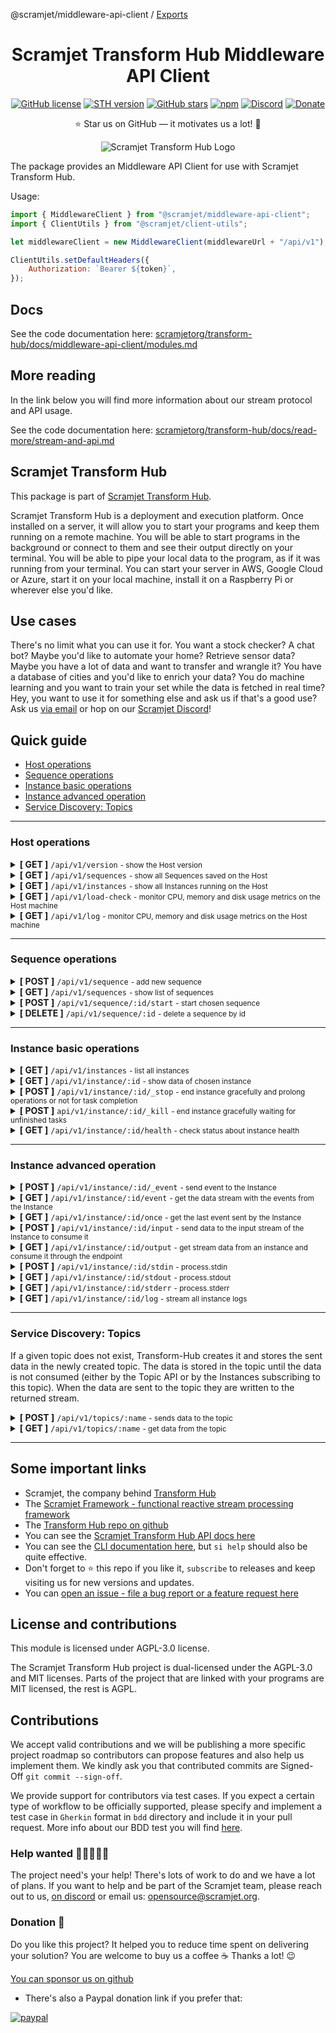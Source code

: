 @scramjet/middleware-api-client / [Exports](modules.md)

<h1 align="center"><strong>Scramjet Transform Hub Middleware API Client</strong></h1>

<p align="center">
    <a href="https://github.com/scramjetorg/transform-hub/blob/HEAD/LICENSE"><img src="https://img.shields.io/github/license/scramjetorg/transform-hub?color=green&style=plastic" alt="GitHub license" /></a>
    <a href="https://npmjs.org/package/@scramjet/sth"><img src="https://img.shields.io/github/v/tag/scramjetorg/transform-hub?label=version&color=blue&style=plastic" alt="STH version" /></a>
    <a href="https://github.com/scramjetorg/transform-hub"><img src="https://img.shields.io/github/stars/scramjetorg/transform-hub?color=pink&style=plastic" alt="GitHub stars" /></a>
    <a href="https://npmjs.org/package/@scramjet/sth"><img src="https://img.shields.io/npm/dt/@scramjet/sth?color=orange&style=plastic" alt="npm" /></a>
    <a href="https://scr.je/join-community-mg1"><img alt="Discord" src="https://img.shields.io/discord/925384545342201896?label=discord&style=plastic"></a>
    <a href="https://www.paypal.com/cgi-bin/webscr?cmd=_s-xclick&hosted_button_id=7F7V65C43EBMW">
        <img src="https://img.shields.io/badge/Donate-PayPal-green.svg?color=yellow&style=plastic" alt="Donate" />
    </a>
</p>
<p align="center">⭐ Star us on GitHub — it motivates us a lot! 🚀 </p>
<p align="center">
    <img src="https://assets.scramjet.org/sth-logo.svg" alt="Scramjet Transform Hub Logo">
</p>

The package provides an Middleware API Client for use with Scramjet Transform Hub.

Usage:

```js
import { MiddlewareClient } from "@scramjet/middleware-api-client";
import { ClientUtils } from "@scramjet/client-utils";

let middlewareClient = new MiddlewareClient(middlewareUrl + "/api/v1");

ClientUtils.setDefaultHeaders({
    Authorization: `Bearer ${token}`,
});
```

## Docs

See the code documentation here: [scramjetorg/transform-hub/docs/middleware-api-client/modules.md](https://github.com/scramjetorg/transform-hub/tree/HEAD/docs/middleware-api-client/modules.md)

## More reading

In the link below you will find more information about our stream protocol and API usage.

See the code documentation here: [scramjetorg/transform-hub/docs/read-more/stream-and-api.md](https://github.com/scramjetorg/transform-hub/tree/HEAD/docs/read-more/stream-and-api.md)

## Scramjet Transform Hub

This package is part of [Scramjet Transform Hub](https://www.npmjs.org/package/@scramjet/sth).

Scramjet Transform Hub is a deployment and execution platform. Once installed on a server, it will allow you to start your programs and keep them running on a remote machine. You will be able to start programs in the background or connect to them and see their output directly on your terminal. You will be able to pipe your local data to the program, as if it was running from your terminal. You can start your server in AWS, Google Cloud or Azure, start it on your local machine, install it on a Raspberry Pi or wherever else you'd like.

## Use cases

There's no limit what you can use it for. You want a stock checker? A chat bot? Maybe you'd like to automate your home? Retrieve sensor data? Maybe you have a lot of data and want to transfer and wrangle it? You have a database of cities and you'd like to enrich your data? You do machine learning and you want to train your set while the data is fetched in real time? Hey, you want to use it for something else and ask us if that's a good use? Ask us [via email](mailto:get@scramjet.org) or hop on our [Scramjet Discord](https://scr.je/join-community-mg1)!

## Quick guide

-   [Host operations](https://github.com/scramjetorg/transform-hub/tree/HEAD/packages/api-client/#host-operations)
-   [Sequence operations](https://github.com/scramjetorg/transform-hub/tree/HEAD/packages/api-client/#sequence-operations)
-   [Instance basic operations](https://github.com/scramjetorg/transform-hub/tree/HEAD/packages/api-client/#instance-basic-operations)
-   [Instance advanced operation](https://github.com/scramjetorg/transform-hub/tree/HEAD/packages/api-client/#instance-advanced-operation)
-   [Service Discovery: Topics](https://github.com/scramjetorg/transform-hub/tree/HEAD/packages/api-client/#service-discovery-topics)

---

### Host operations

<details>
<summary>
    <strong class="get">[ GET ]</strong>  <code>/api/v1/version</code> <small>- show the Host version</small>
</summary>

<br> <strong>Parameters</strong>

<small>No parameters</small>

<strong>Responses</strong>

<small>Successful operation code: `200`</small>

```json
{ "version": "0.12.2" }
```

</details>

<details>
<summary>
    <strong class="get">[ GET ]</strong>  <code>/api/v1/sequences</code> <small>- show all Sequences saved on the Host</small>
</summary>

<br> <strong>Parameters</strong>

<small>No parameters</small>

<strong>Responses</strong>

<small>Successful operation code: `200`</small>

```json
[
    {
        "instances": [], // a list of all running Instances of this Sequence
        "id": "eea8bc33-440f-4a17-8931-eb22a17d5d56", // Sequence ID
        "config": {
            "container": {
                "image": "scramjetorg/runner:0.12.2",
                "maxMem": 512,
                "exposePortsRange": [30000, 32767],
                "hostIp": "0.0.0.0"
            },
            "name": "@scramjet/hello-alice-out",
            "version": "0.12.2",
            "engines": {
                "node": ">=10"
            },
            "config": {},
            "sequencePath": "index", // a path to file with a main function
            "packageVolumeId": "eea8bc33-440f-4a17-8931-eb22a17d5d56"
        }
    },
    {
        "instances": ["02381acf-cb16-4cff-aa9b-f22f04ada94f"],
        "id": "3ec02b93-4ca9-4d23-baab-048dab5ffda4",
        "config": {
            "container": {
                "image": "scramjetorg/runner:0.12.2",
                "maxMem": 512,
                "exposePortsRange": [30000, 32767],
                "hostIp": "0.0.0.0"
            },
            "name": "@scramjet/checksum-sequence",
            "version": "0.12.2",
            "engines": {},
            "config": {},
            "sequencePath": "index.js",
            "packageVolumeId": "3ec02b93-4ca9-4d23-baab-048dab5ffda4"
        }
    }
]
```

</details>

<details>
<summary>
    <strong class="get">[ GET ]</strong>  <code>/api/v1/instances</code> <small>- show all Instances running on the Host</small>
</summary>

<br> <strong>Parameters</strong>

<small>No parameters</small>

<strong>Responses</strong>

<small>Successful operation code: `200`</small>

```json
[
    {
        "id": "02381acf-cb16-4cff-aa9b-f22f04ada94f", // Instance ID
        "sequence": "3ec02b93-4ca9-4d23-baab-048dab5ffda4" // Sequence ID
    },
    {
        "id": "ab0272d8-c9b0-43f7-9e7e-bcac9ec0f21f",
        "sequence": "e4ca555c-ced1-4a13-b531-f43016eaf4ed"
    }
]
```

</details>

<details>
<summary>
    <strong class="get">[ GET ]</strong>  <code>/api/v1/load-check</code> <small>- monitor CPU, memory and disk usage metrics on the Host machine</small>
</summary>

<br> <strong>Parameters</strong>

<small>No parameters</small>

<strong>Responses</strong>

<small>Successful operation code: `200`</small>

```json
{
    "avgLoad": 0.08,
    "currentLoad": 5.190776257704936,
    "memFree": 4634816512,
    "memUsed": 8050364416,
    "fsSize": [
        {
            "fs": "/dev/sda1",
            "type": "ext4",
            "size": 20838993920,
            "used": 14939455488,
            "available": 5882761216,
            "use": 71.75,
            "mount": "/"
        },
        {
            "fs": "/dev/sda15",
            "type": "vfat",
            "size": 109422592,
            "used": 9621504,
            "available": 99801088,
            "use": 8.79,
            "mount": "/boot/efi"
        }
    ]
}
```

</details>

<details>
<summary>
    <strong class="get">[ GET ]</strong>  <code>/api/v1/log</code> <small>- monitor CPU, memory and disk usage metrics on the Host machine</small>
</summary>

<br> <strong>Parameters</strong>

<small>No parameters</small>

<strong>Responses</strong>

<small>Content-type: `application/octet-stream`</small>

<small>Successful operation code: `200`</small>

```bash
2021-11-19T16:04:47.094Z log (object:Host) Host main called.
2021-11-19T16:04:47.100Z info (object:SocketServer) Server on: /tmp/scramjet-socket-server-path
2021-11-19T16:04:47.104Z info (object:Host) API listening on: 127.0.0.1:8000
2021-11-19T16:05:08.228Z info (object:Host) New sequence incoming...
2021-11-19T16:05:08.229Z log (object:LifecycleDockerAdapterSequence) Docker sequence adapter init.
2021-11-19T16:05:08.229Z log (object:DockerodeDockerHelper) Checking image scramjetorg/pre-runner:0.12.2
2021-11-19T16:05:12.234Z info (object:LifecycleDockerAdapterSequence) Docker sequence adapter done.
2021-11-19T16:05:12.246Z log (object:LifecycleDockerAdapterSequence) Volume created. Id:  c50fe4d3-89cc-4685-a82a-16cbc744733d
2021-11-19T16:05:12.246Z log (object:LifecycleDockerAdapterSequence) Starting PreRunner { image: 'scramjetorg/pre-runner:0.12.2', maxMem: 128 }
2021-11-19T16:05:13.536Z log (object:DockerodeDockerHelper) Checking image scramjetorg/runner:0.12.2
2021-11-19T16:05:16.670Z info (object:SequenceStore) New sequence added: c50fe4d3-89cc-4685-a82a-16cbc744733d
2021-11-19T16:05:16.672Z info (object:Host) Sequence identified: {
  container: {
    image: 'scramjetorg/runner:0.12.2',
    maxMem: 512,
    exposePortsRange: [ 30000, 32767 ],
    hostIp: '0.0.0.0'
  },
  name: '@scramjet/multi-outputs',
  version: '0.12.2',
  engines: {},
  config: {},
  sequencePath: 'index.js',
  packageVolumeId: 'c50fe4d3-89cc-4685-a82a-16cbc744733d'
}
2021-11-19T16:05:16.691Z debug (object:Host) Request date: 2021-11-19T16:05:08.239Z, method: POST, url: /api/v1/sequence, status: 202
```

</details>

---

### Sequence operations

<details>
<summary>
    <strong class="post">[ POST ]</strong> <code>/api/v1/sequence</code> <small>- add new sequence</small>
</summary>

<br><strong>Parameters</strong>

| Name        | Type     | Description                         | Required |
| ----------- | -------- | ----------------------------------- | -------- |
| `file`      | `binary` | compressed package in tar.gz format | yes      |
| `appConfig` | `json`   | additional package.json config file | no       |

<strong>Responses</strong>

<small>Accepted operation code: `202`</small>

```json
{
    "id": "2c3068e5-7c74-45bb-a017-1979c41fc6d0" // sequence id
}
```

</details>

<details>
<summary>
    <strong class="get">[ GET ]</strong>  <code>/api/v1/sequences</code> <small>- show list of sequences</small>
</summary>

<br> <strong>Parameters</strong>

<small>No parameters</small>

<strong>Responses</strong>

<small>Successful operation code: `200`</small>

```json
[
    {
        "instances": [
            "742d2713-7ab6-4cde-82f3-a7beabdd4e98" // list of sequence instances
        ],
        "id": "bdef63db-d3a0-45c8-85db-e94ebb96097f", // sequence id
        "config": {
            "container": {
                "image": "scramjetorg/runner:0.12.2",
                "maxMem": 512
            },
            "name": "@scramjet/transform-hub",
            "version": "0.12.2",
            "engines": {},
            "config": {},
            "sequencePath": "index.js",
            "packageVolumeId": "bdef63db-d3a0-45c8-85db-e94ebb96097f"
        }
    }
]
```

</details>

<details>
<summary>
    <strong class="post">[ POST ]</strong> <code>/api/v1/sequence/:id/start</code> <small>- start chosen sequence</small>
</summary>

<br> <strong>Parameters</strong>

| Name        | Type   | Description                                           | Required |
| ----------- | ------ | ----------------------------------------------------- | -------- |
| `appConfig` | `json` | additional package.json config file                   | no       |
| `args`      | `json` | additional arguments that instance should starts with | no       |

<strong>Responses</strong>

<small>Successful operation code: `200`</small>

```json
{
    "id": "681c856e-dfa4-46a1-951d-47b27345552e"
}
```

</details>

<details>
<summary>
    <strong class="delete">[ DELETE ]</strong> <code>/api/v1/sequence/:id</code> <small>- delete a sequence by id</small>
</summary>

<br> <strong>Parameters</strong>

<small>No parameters</small>

<strong>Responses</strong>

<small>Successful operation code: `200`</small>

```json
{
    "id": "2c3068e5-7c74-45bb-a017-1979c41fc6d0"
}
```

<small>Conflict operation code: `409` - the instance is still running</small>

```json
{
    "error": "Can't remove sequence in use."
}
```

</details>

---

### Instance basic operations

<details>
<summary>
    <strong class="get">[ GET ]</strong> <code>/api/v1/instances</code> <small>- list all instances</small>
</summary>

<br> <strong>Parameters</strong>

<small>No parameters</small>

<strong>Responses</strong>

<small>Successful operation code: `200`</small>

```json
[
    {
        "id": "742d2713-7ab6-4cde-82f3-a7beabdd4e98",
        "sequence": "bdef63db-d3a0-45c8-85db-e94ebb96097f"
    },
    {
        "id": "681c856e-dfa4-46a1-951d-47b27345552e",
        "sequence": "bdef63db-d3a0-45c8-85db-e94ebb96097f"
    },
    {
        "id": "21f787ed-6b9e-4e9f-828e-afe428d84833",
        "sequence": "bdef63db-d3a0-45c8-85db-e94ebb96097f"
    }
]
```

</details>

<details>
<summary>
    <strong class="get">[ GET ]</strong> <code>/api/v1/instance/:id</code> <small>- show data of chosen instance</small>
</summary>

<br> <strong>Parameters</strong>

<small>No parameters</small>

<strong>Responses</strong>

| Name                 | Code  | Description                                 |
| :------------------- | :---- | :------------------------------------------ |
| Successful operation | `200` | Returns JSON data                           |
| Not Found operation  | `404` | For example if instance was already stopped |

```json
{
    "created": "2021-10-29T16:08:36.524Z",
    "started": "2021-10-29T16:08:38.701Z",
    "sequenceId": "b0c02fdc-b05f-4f26-9d68-43a702eb7b44"
}
```

</details>

<details>
<summary>
    <strong class="post">[ POST ]</strong> <code>/api/v1/instance/:id/_stop</code> <small>- end instance gracefully and prolong operations or not for task completion​</small>
</summary>

<br> <strong>Parameters</strong>

| Name               | Type      | Description                                                                     | Required |
| ------------------ | --------- | ------------------------------------------------------------------------------- | -------- |
| `timeout`          | `number`  | The number of milliseconds before the Instance will be killed. Default: 7000ms. | no       |
| `canCallKeepalive` | `boolean` | If set to true, the instance will prolong the running. Default: false.          | no       |

<strong>Responses</strong>

<small>Successful operation code: `200`</small>

```json
{
    "code": 0,
    "type": "string",
    "message": "string"
}
```

</details>

<details>
<summary>
    <strong class="post">[ POST ]</strong>  <code>api/v1/instance/:id/_kill</code> <small>- end instance gracefully waiting for unfinished tasks</small>
</summary>

<br> <strong>Parameters</strong>

<small>No parameters</small>

<strong>Responses</strong>

<small>Accepted operation code: `202`</small>

```text
No body returned
```

</details>

<details>
<summary>
    <strong class="get">[ GET ]</strong>  <code>/api/v1/instance/:id/health</code> <small>- check status about instance health</small>
</summary>

<br> <strong>Parameters</strong>

<small>No parameters</small>

<strong>Responses</strong>

<small>Successful operation code: `200`</small>

```json
{
    "cpuTotalUsage": 529325247,
    "healthy": true,
    "limit": 536870912,
    "memoryMaxUsage": 16117760,
    "memoryUsage": 14155776,
    "networkRx": 1086,
    "networkTx": 0,
    "containerId": "1c993c4ff774fac06185aa9554cf40c23b03e1479a7e0d14827708161b08ae51"
}
```

</details>

---

### Instance advanced operation

<details>
<summary>
    <strong class="post">[ POST ]</strong>  <code>/api/v1/instance/:id/_event</code> <small>- send event to the Instance</small>
</summary>

<br> <strong>Parameters</strong>

| Name        | Type     | Description                  | Required |
| :---------- | :------- | ---------------------------- | -------- |
| `eventName` | `string` | Name of an event             | true     |
| `message`   | `string` | JSON formatted event payload | false    |

<strong>Responses</strong>

<small>Content-type: `application/octet-stream`</small>

</details>

<details>
<summary>
    <strong class="get">[ GET ]</strong>  <code>/api/v1/instance/:id/event</code> <small>- get the data stream with the events from the Instance</small>
</summary>

<br> <strong>Parameters</strong>

<small>No parameters</small>

<strong>Responses</strong>

<small>Content-type: `application/octet-stream`</small>

</details>

<details>
<summary>
    <strong class="get">[ GET ]</strong>  <code>/api/v1/instance/:id/once</code> <small>- get the last event sent by the Instance</small>
</summary>

<br> <strong>Parameters</strong>

<small>No parameters</small>

<strong>Responses</strong>

<small>Content-type: `application/octet-stream`</small>

</details>

<details>
<summary>
    <strong class="post">[ POST ]</strong>  <code>/api/v1/instance/:id/input</code> <small>- send data to the input stream of the Instance to consume it</small>
</summary>

<br> <strong>Parameters</strong>

<small>No parameters</small>

<strong>Responses</strong>

| Name                     | Code  | Description                                                  |
| :----------------------- | :---- | :----------------------------------------------------------- |
| Successful operation     | `200` | -                                                            |
| Not Acceptable operation | `406` | Instance expects the input to be provided from the Topic API |

</details>

<details>
<summary>
    <strong class="get">[ GET ]</strong>  <code>/api/v1/instance/:id/output</code> <small>- get stream data from an instance and consume it through the endpoint</small>
</summary>

<br> <strong>Parameters</strong>

<small>No parameters</small>

<strong>Responses</strong>

<small>Content-type: `application/octet-stream`</small>

</details>

<details>
<summary>
    <strong class="post">[ POST ]</strong>  <code>/api/v1/instance/:id/stdin​</code> <small>- process.stdin</small>
</summary>

<br> <strong>Parameters</strong>

<small>No parameters</small>

<strong>Responses</strong>

<small>Successful operation code: `200`</small>

</details>

<details>
<summary>
    <strong class="get">[ GET ]</strong>  <code>/api/v1/instance/:id/stdout</code> <small>- process.stdout</small>
</summary>

<br> <strong>Parameters</strong>

<small>No parameters</small>

<strong>Responses</strong>

<small>Content-type: `application/octet-stream`</small>

</details>

<details>
<summary>
    <strong class="get">[ GET ]</strong>  <code>/api/v1/instance/:id/stderr</code> <small>- process.stderr</small>
</summary>

<br> <strong>Parameters</strong>

<small>No parameters</small>

<strong>Responses</strong>

<small>Content-type: `application/octet-stream`</small>

</details>

<details>
<summary>
    <strong class="get">[ GET ]</strong>  <code>/api/v1/instance/:id/log</code> <small>- stream all instance logs</small>
</summary>

<br> <strong>Parameters</strong>

<small>No parameters</small>

<strong>Responses</strong>

<small>Content-type: `application/octet-stream`</small>

<small>Successful operation code: `200`</small>

```bash
2021-11-19T16:12:22.948Z log (Sequence) 42
2021-11-19T16:12:23.949Z log (Sequence) 41
2021-11-19T16:12:24.950Z log (Sequence) 40
2021-11-19T16:12:25.951Z log (Sequence) 39
2021-11-19T16:12:26.952Z log (Sequence) 38
2021-11-19T16:12:27.952Z log (Sequence) 37
2021-11-19T16:12:28.953Z log (Sequence) 36
2021-11-19T16:12:29.953Z log (Sequence) 35
```

</details>

---

### Service Discovery: Topics

If a given topic does not exist, Transform-Hub creates it and stores the sent data in the newly created topic. The data is stored in the topic until the data is not consumed (either by the Topic API or by the Instances subscribing to this topic). When the data are sent to the topic they are written to the returned stream.

<details>
<summary>
    <strong class="post">[ POST ]</strong>  <code>/api/v1/topics/:name​</code> <small>- sends data to the topic</small>
</summary>

<br> <strong>Parameters</strong>

<small><small>No parameters</small></small>

<strong>Request Headers</strong>

| Header         | Type                  | Description                                                             | Default                | Required |
| -------------- | --------------------- | ----------------------------------------------------------------------- | ---------------------- | -------- |
| `x-end-stream` | `boolean`             | If set to `true`, then close topic stream after processing the request. | false                  | no       |
| `content-type` | `text`, `application` | Specifies data type of this topic                                       | `application/x-ndjson` | no       |

<small> Supported types: `text/x-ndjson`, `application/x-ndjson`, `application/x-ndjson`, `text/plain`, `application/octet-stream`</small>

<strong>Responses</strong>

| Name                 | Code  | Description                                                           |
| :------------------- | :---- | :-------------------------------------------------------------------- |
| Successful operation | `200` | data was sent with the header indicating the end of data              |
| Successful operation | `202` | data was sent without the header indicating the end of data (default) |

</details>

<details>
<summary>
    <strong class="get">[ GET ]</strong>  <code>/api/v1/topics/:name​</code> <small>- get data from the topic</small>
</summary>

<br> <strong>Parameters</strong>

<small>No parameters</small>

<strong>Responses</strong>

<small>Topic data stream.</small>

<small>Successful operation code: `200`</small>

```json
{
    "source": "Twitter",
    "id": "850006245121695778",
    "content": "Natural wetlands make up ~30% of global total CH4 emissions",
    "user": {
        "id": 1234994945,
        "name": "Climate Change Conference",
        "screen_name": "Climate Change"
    }
}
```

</details>

---

## Some important links

-   Scramjet, the company behind [Transform Hub](https://scramjet.org)
-   The [Scramjet Framework - functional reactive stream processing framework](https://framework.scramjet.org)
-   The [Transform Hub repo on github](https://github.com/scramjetorg/transform-hub)
-   You can see the [Scramjet Transform Hub API docs here](https://github.com/scramjetorg/transform-hub/tree/HEAD/docs/api-client/README.md)
-   You can see the [CLI documentation here](https://github.com/scramjetorg/transform-hub/tree/HEAD/packages/cli/README.md), but `si help` should also be quite effective.
-   Don't forget to ⭐ this repo if you like it, `subscribe` to releases and keep visiting us for new versions and updates.
-   You can [open an issue - file a bug report or a feature request here](https://github.com/scramjetorg/transform-hub/issues/new/choose)

## License and contributions

This module is licensed under AGPL-3.0 license.

The Scramjet Transform Hub project is dual-licensed under the AGPL-3.0 and MIT licenses. Parts of the project that are linked with your programs are MIT licensed, the rest is AGPL.

## Contributions

We accept valid contributions and we will be publishing a more specific project roadmap so contributors can propose features and also help us implement them. We kindly ask you that contributed commits are Signed-Off `git commit --sign-off`.

We provide support for contributors via test cases. If you expect a certain type of workflow to be officially supported, please specify and implement a test case in `Gherkin` format in `bdd` directory and include it in your pull request. More info about our BDD test you will find [here](https://github.com/scramjetorg/transform-hub/tree/HEAD/bdd/README.md).

### Help wanted 👩‍🎓🧑👱‍♀️

The project need's your help! There's lots of work to do and we have a lot of plans. If you want to help and be part of the Scramjet team, please reach out to us, [on discord](https://scr.je/join-community-mg1) or email us: [opensource@scramjet.org](mailto:opensource@scramjet.org).

### Donation 💸

Do you like this project? It helped you to reduce time spent on delivering your solution? You are welcome to buy us a coffee ☕ Thanks a lot! 😉

[You can sponsor us on github](https://github.com/sponsors/scramjetorg)

-   There's also a Paypal donation link if you prefer that:

[![paypal](https://www.paypalobjects.com/en_US/i/btn/btn_donateCC_LG.gif)](https://www.paypal.com/cgi-bin/webscr?cmd=_s-xclick&hosted_button_id=7F7V65C43EBMW)
